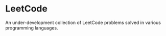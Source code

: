 # LeetCode
An under-development collection of LeetCode problems solved in various programming languages.
